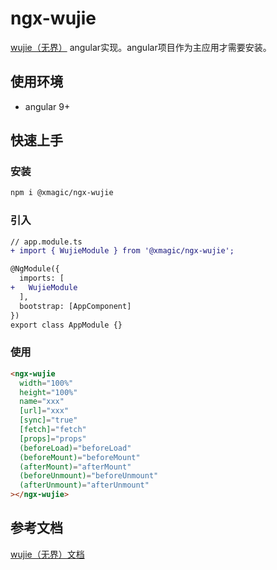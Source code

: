 # ngx-wujie

[wujie（无界）](https://github.com/Tencent/wujie) angular实现。angular项目作为主应用才需要安装。

## 使用环境

- angular 9+

## 快速上手

### 安装

```bash
npm i @xmagic/ngx-wujie
```

### 引入

```diff
// app.module.ts
+ import { WujieModule } from '@xmagic/ngx-wujie';

@NgModule({
  imports: [
+   WujieModule
  ],
  bootstrap: [AppComponent]
})
export class AppModule {}
```



### 使用

```html
<ngx-wujie
  width="100%"
  height="100%"
  name="xxx"
  [url]="xxx"
  [sync]="true"
  [fetch]="fetch"
  [props]="props"
  (beforeLoad)="beforeLoad"
  (beforeMount)="beforeMount"
  (afterMount)="afterMount"
  (beforeUnmount)="beforeUnmount"
  (afterUnmount)="afterUnmount"
></ngx-wujie>
```

## 参考文档

[wujie（无界）文档](https://wujie-micro.github.io/doc/)
